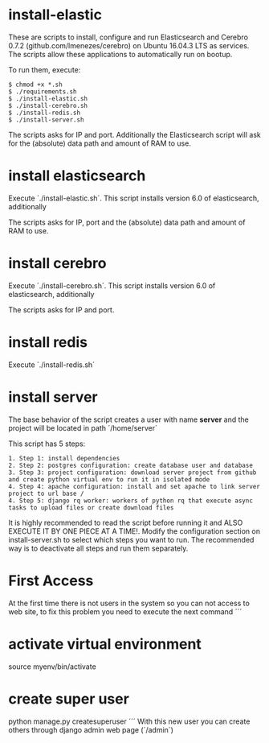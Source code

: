 # install-elastic
These are scripts to install, configure and run Elasticsearch and Cerebro 0.7.2 (github.com/lmenezes/cerebro) on Ubuntu 16.04.3 LTS as services. The scripts allow these applications to automatically run on bootup.

To run them, execute:<br>
```
$ chmod +x *.sh
$ ./requirements.sh
$ ./install-elastic.sh
$ ./install-cerebro.sh
$ ./install-redis.sh
$ ./install-server.sh
```
The scripts asks for IP and port. Additionally the Elasticsearch script will ask for the (absolute) data path and amount of RAM to use.

# install elasticsearch

Execute ´./install-elastic.sh´. This script installs version 6.0 of elasticsearch, additionally

The scripts asks for IP, port and the (absolute) data path and amount of RAM to use.

# install cerebro

Execute ´./install-cerebro.sh´. This script installs version 6.0 of elasticsearch, additionally

The scripts asks for IP and port.

# install redis

Execute ´./install-redis.sh´

# install server

The base behavior of the script creates a user with name **server** and the project will be located in path ´/home/server´

This script has 5 steps:

    1. Step 1: install dependencies
    2. Step 2: postgres configuration: create database user and database
    3. Step 3: project configuration: download server project from github and create python virtual env to run it in isolated mode
    4. Step 4: apache configuration: install and set apache to link server project to url base /
    4. Step 5: django rq worker: workers of python rq that execute async tasks to upload files or create download files

It is highly recommended to read the script before running it and ALSO EXECUTE IT BY ONE PIECE AT A TIME!. Modify the configuration section on install-server.sh to select which steps you want to run. The recommended way is to deactivate all steps and run them separately.

# First Access

At the first time there is not users in the system so you can not access to web site, to fix this problem you need to execute the next command
´´´
# activate virtual environment
source myenv/bin/activate
# create super user
python manage.py createsuperuser
´´´
With this new user you can create others through django admin web page (´<ip>/admin´)
